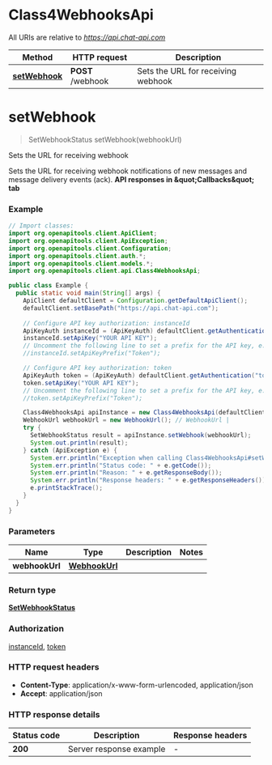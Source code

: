 # Class4WebhooksApi

All URIs are relative to *https://api.chat-api.com*

Method | HTTP request | Description
------------- | ------------- | -------------
[**setWebhook**](Class4WebhooksApi.md#setWebhook) | **POST** /webhook | Sets the URL for receiving webhook


<a name="setWebhook"></a>
# **setWebhook**
> SetWebhookStatus setWebhook(webhookUrl)

Sets the URL for receiving webhook

Sets the URL for receiving webhook notifications of new messages and message delivery events (ack).  **API responses in \&quot;Callbacks\&quot; tab**

### Example
```java
// Import classes:
import org.openapitools.client.ApiClient;
import org.openapitools.client.ApiException;
import org.openapitools.client.Configuration;
import org.openapitools.client.auth.*;
import org.openapitools.client.models.*;
import org.openapitools.client.api.Class4WebhooksApi;

public class Example {
  public static void main(String[] args) {
    ApiClient defaultClient = Configuration.getDefaultApiClient();
    defaultClient.setBasePath("https://api.chat-api.com");
    
    // Configure API key authorization: instanceId
    ApiKeyAuth instanceId = (ApiKeyAuth) defaultClient.getAuthentication("instanceId");
    instanceId.setApiKey("YOUR API KEY");
    // Uncomment the following line to set a prefix for the API key, e.g. "Token" (defaults to null)
    //instanceId.setApiKeyPrefix("Token");

    // Configure API key authorization: token
    ApiKeyAuth token = (ApiKeyAuth) defaultClient.getAuthentication("token");
    token.setApiKey("YOUR API KEY");
    // Uncomment the following line to set a prefix for the API key, e.g. "Token" (defaults to null)
    //token.setApiKeyPrefix("Token");

    Class4WebhooksApi apiInstance = new Class4WebhooksApi(defaultClient);
    WebhookUrl webhookUrl = new WebhookUrl(); // WebhookUrl | 
    try {
      SetWebhookStatus result = apiInstance.setWebhook(webhookUrl);
      System.out.println(result);
    } catch (ApiException e) {
      System.err.println("Exception when calling Class4WebhooksApi#setWebhook");
      System.err.println("Status code: " + e.getCode());
      System.err.println("Reason: " + e.getResponseBody());
      System.err.println("Response headers: " + e.getResponseHeaders());
      e.printStackTrace();
    }
  }
}
```

### Parameters

Name | Type | Description  | Notes
------------- | ------------- | ------------- | -------------
 **webhookUrl** | [**WebhookUrl**](WebhookUrl.md)|  |

### Return type

[**SetWebhookStatus**](SetWebhookStatus.md)

### Authorization

[instanceId](../README.md#instanceId), [token](../README.md#token)

### HTTP request headers

 - **Content-Type**: application/x-www-form-urlencoded, application/json
 - **Accept**: application/json

### HTTP response details
| Status code | Description | Response headers |
|-------------|-------------|------------------|
**200** | Server response example |  -  |

